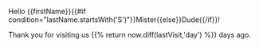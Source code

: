 Hello {{firstName}}{{#if condition="lastName.startsWith('S')"}}Mister{{else}}Dude{{/if}}!

Thank you for visiting us {{% return now.diff(lastVisit,'day') %}} days ago.